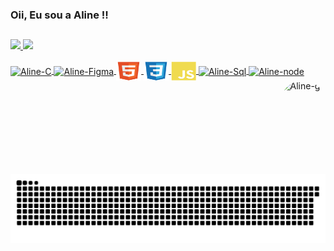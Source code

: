 ### Oii, Eu sou a Aline !!
##

<div>
  <a href="https://github.com/alineinoue">
  <img height="180em" src="https://github-readme-stats.vercel.app/api?username=alineinoue&show_icons=true&theme=tokyonight&include_all_commits=true&count_private=true"/>
  <img height="180em" src="https://github-readme-stats.vercel.app/api/top-langs/?username=alineinoue&layout=compact&langs_count=7&theme=tokyonight"/>
</div>
  
<div style="display: inline_block"><br>
  <img align="center" alt="Aline-C" height="30" width="40" src="https://cdn.jsdelivr.net/gh/devicons/devicon/icons/c/c-original.svg" />
  <img align="center" alt="Aline-Figma" height="30" width="40" src="https://cdn.jsdelivr.net/gh/devicons/devicon/icons/figma/figma-original.svg"/>
  <img align="center" alt="Aline-HTML" height="30" width="40" src="https://raw.githubusercontent.com/devicons/devicon/master/icons/html5/html5-original.svg">
  <img align="center" alt="Aline-CSS" height="30" width="40" src="https://raw.githubusercontent.com/devicons/devicon/master/icons/css3/css3-original.svg">
  <img align="center" alt="Aline-Js" height="30" width="40" src="https://raw.githubusercontent.com/devicons/devicon/master/icons/javascript/javascript-plain.svg">
  <img align="center" alt="Aline-Sql" height="30" width="40" src="https://cdn.jsdelivr.net/gh/devicons/devicon/icons/mysql/mysql-original.svg">
  <img align="center" alt="Aline-node" height="30" width="40" src="https://cdn.jsdelivr.net/gh/devicons/devicon/icons/nodejs/nodejs-original.svg">
  <img align="right" alt="Aline-gif" height="150" style="border-radius:50px;" src=  "https://media.giphy.com/media/03njSXxICKzw5otlxL/giphy.gif?cid=790b76119e03ac33d17d0f4adbf27d012258b6571736d5f2&rid=giphy.gif&ct=g">
</div>
  
  ##
  
  ![Snake animation](https://github.com/alineinoue/alineinoue/blob/output/github-contribution-grid-snake.svg)
